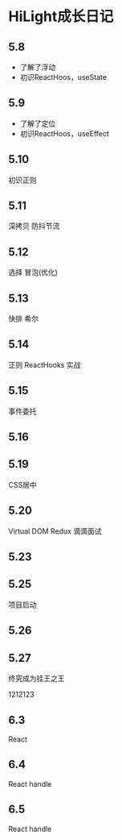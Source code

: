 # HiLight成长日记 

## 5.8
- 了解了浮动
- 初识ReactHoos，useState  

## 5.9
- 了解了定位
- 初识ReactHoos，useEffect

## 5.10
初识正则

## 5.11 
深拷贝
防抖节流

## 5.12
选择
冒泡(优化)

## 5.13
快排
希尔

## 5.14
正则
ReactHooks 实战

## 5.15
事件委托

## 5.16


## 5.19
CSS居中


## 5.20
Virtual DOM
Redux
滴滴面试


## 5.23


## 5.25
项目启动


## 5.26

## 5.27
终究成为挂王之王

1212123

## 6.3
React

## 6.4
React
handle

## 6.5
React
handle


